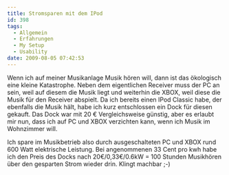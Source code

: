 ```yaml
---
title: Stromsparen mit dem IPod
id: 398
tags:
  - Allgemein
  - Erfahrungen
  - My Setup
  - Usability
date: 2009-08-05 07:42:53
---
```


Wenn ich auf meiner Musikanlage Musik hören will, dann ist das ökologisch eine kleine Katastrophe. Neben dem eigentlichen Receiver muss der PC an sein, weil auf diesem die Musik liegt und weiterhin die XBOX, weil diese die Musik für den Receiver abspielt. Da ich bereits einen IPod Classic habe, der ebenfalls die Musik hält, habe ich kurz entschlossen ein Dock für diesen gekauft. Das Dock war mit 20 € Vergleichsweise günstig, aber es erlaubt mir nun, dass ich auf PC und XBOX verzichten kann, wenn ich Musik im Wohnzimmer will.

Ich spare im Musikbetrieb also durch ausgeschalteten PC und XBOX rund 600 Watt elektrische Leistung. Bei angenommenen 33 Cent pro kwh habe ich den Preis des Docks nach 20€/0,33€/0.6kW = 100 Stunden Musikhören über den gesparten Strom wieder drin. Klingt machbar ;-)